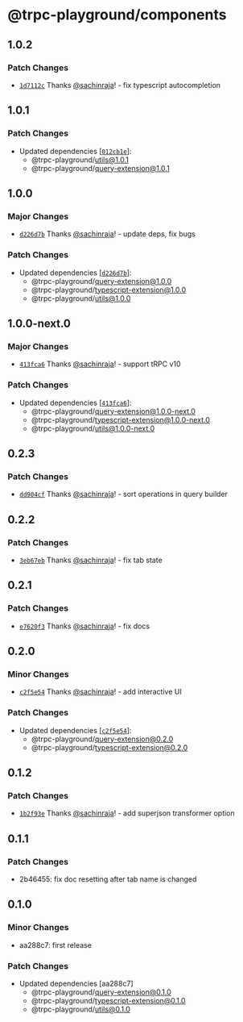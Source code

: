 # @trpc-playground/components

## 1.0.2

### Patch Changes

- [`1d7112c`](https://github.com/sachinraja/trpc-playground/commit/1d7112cc2987d0daccb611becd3661a9fad8123c) Thanks [@sachinraja](https://github.com/sachinraja)! - fix typescript autocompletion

## 1.0.1

### Patch Changes

- Updated dependencies [[`012cb1e`](https://github.com/sachinraja/trpc-playground/commit/012cb1e3888e69ddc76abf55492b2d3441989fa8)]:
  - @trpc-playground/utils@1.0.1
  - @trpc-playground/query-extension@1.0.1

## 1.0.0

### Major Changes

- [`d226d7b`](https://github.com/sachinraja/trpc-playground/commit/d226d7b5829b79cce8bee3f70d6635f2f76fd796) Thanks [@sachinraja](https://github.com/sachinraja)! - update deps, fix bugs

### Patch Changes

- Updated dependencies [[`d226d7b`](https://github.com/sachinraja/trpc-playground/commit/d226d7b5829b79cce8bee3f70d6635f2f76fd796)]:
  - @trpc-playground/query-extension@1.0.0
  - @trpc-playground/typescript-extension@1.0.0
  - @trpc-playground/utils@1.0.0

## 1.0.0-next.0

### Major Changes

- [`413fca6`](https://github.com/sachinraja/trpc-playground/commit/413fca6c4c4cb50b690d3fb76ea1b43a713275ef) Thanks [@sachinraja](https://github.com/sachinraja)! - support tRPC v10

### Patch Changes

- Updated dependencies [[`413fca6`](https://github.com/sachinraja/trpc-playground/commit/413fca6c4c4cb50b690d3fb76ea1b43a713275ef)]:
  - @trpc-playground/query-extension@1.0.0-next.0
  - @trpc-playground/typescript-extension@1.0.0-next.0
  - @trpc-playground/utils@1.0.0-next.0

## 0.2.3

### Patch Changes

- [`dd904cf`](https://github.com/sachinraja/trpc-playground/commit/dd904cfe853a61e4aeb68a31250b101598794dea) Thanks [@sachinraja](https://github.com/sachinraja)! - sort operations in query builder

## 0.2.2

### Patch Changes

- [`3eb67eb`](https://github.com/sachinraja/trpc-playground/commit/3eb67eb100e96d3f804ac34976f26888df923a37) Thanks [@sachinraja](https://github.com/sachinraja)! - fix tab state

## 0.2.1

### Patch Changes

- [`e7620f3`](https://github.com/sachinraja/trpc-playground/commit/e7620f3238dd1ceea4264bc227a5a4217b42ea89) Thanks [@sachinraja](https://github.com/sachinraja)! - fix docs

## 0.2.0

### Minor Changes

- [`c2f5e54`](https://github.com/sachinraja/trpc-playground/commit/c2f5e543056786b10ec1ebf59f32567a102de611) Thanks [@sachinraja](https://github.com/sachinraja)! - add interactive UI

### Patch Changes

- Updated dependencies [[`c2f5e54`](https://github.com/sachinraja/trpc-playground/commit/c2f5e543056786b10ec1ebf59f32567a102de611)]:
  - @trpc-playground/query-extension@0.2.0
  - @trpc-playground/typescript-extension@0.2.0

## 0.1.2

### Patch Changes

- [`1b2f93e`](https://github.com/sachinraja/trpc-playground/commit/1b2f93e780c3bddbf17d09c2a8f14e74e85b3fcb) Thanks [@sachinraja](https://github.com/sachinraja)! - add superjson transformer option

## 0.1.1

### Patch Changes

- 2b46455: fix doc resetting after tab name is changed

## 0.1.0

### Minor Changes

- aa288c7: first release

### Patch Changes

- Updated dependencies [aa288c7]
  - @trpc-playground/query-extension@0.1.0
  - @trpc-playground/typescript-extension@0.1.0
  - @trpc-playground/utils@0.1.0
